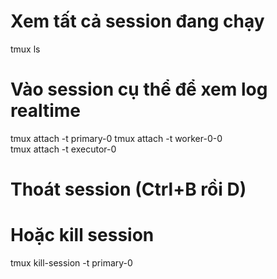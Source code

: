 # Xem tất cả session đang chạy
tmux ls

# Vào session cụ thể để xem log realtime
tmux attach -t primary-0
tmux attach -t worker-0-0  
tmux attach -t executor-0

# Thoát session (Ctrl+B rồi D)
# Hoặc kill session
tmux kill-session -t primary-0